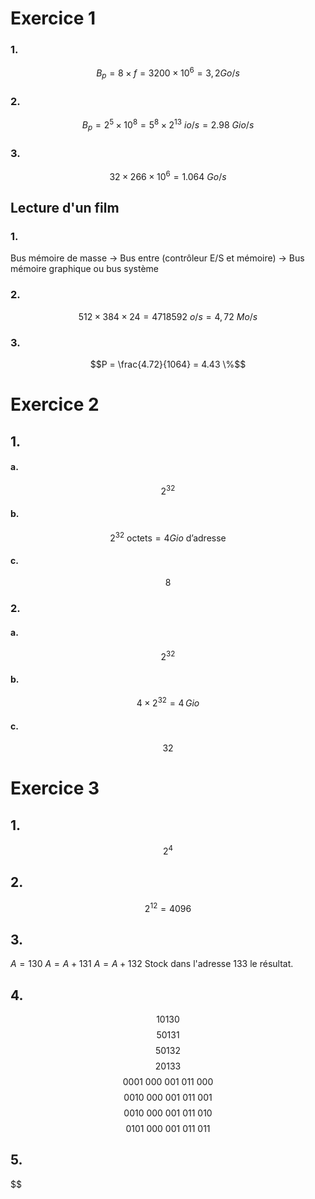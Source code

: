 # Exercice 1
### 1.
$$B_{p} = 8 \times f = 32 00 \times 10^{6} = 3,2  Go/s$$

### 2.
$$B_{p} = 2^{5} \times 10^{8} = 5^{8} \times 2^{13}  \text{ }io/s = 2.98 \text{ } Gio/s $$

### 3.
$$32 \times 266 \times 10^{6} = 1.064 \text{ } Go / s $$

## Lecture d'un film
### 1.
Bus mémoire de masse -> Bus entre (contrôleur E/S et mémoire) -> Bus mémoire graphique ou bus système

### 2.
$$512 \times 384 \times 24  = 4718592  \text{ }o /s = 4,72 \text{ } Mo/s$$

### 3.
$$P = \frac{4.72}{1064} = 4.43 \%$$

# Exercice 2
## 1.
#### a.
$$2^{32}$$
#### b.
$$2^{32} \text{ octets} = 4 Gio \text{ d'adresse}$$

#### c.
$$8$$

### 2.
#### a.
$$2^{32}$$

#### b.
$$4 \times 2^{32} = 4 \, Gio $$

#### c.
$$32$$


# Exercice 3
## 1.
$$2^{4}$$
## 2.
$$2^{12} = 4096$$

## 3.
$A = 130$
$A = A + 131$
$A = A + 132$
Stock dans l'adresse $133$ le résultat.

## 4.
$$10130$$
$$50131$$
$$50132$$
$$20133$$
$$0001 \text{ }000 \text{ }001 \text{ }011 \text{ }000$$
$$0010 \text{ } 000 \text{ }001 \text{ }011 \text{ 001}$$
$$\text{0010 000 001 011 010}$$
$$\text{0101 000 001 011 011}$$

## 5.
$$